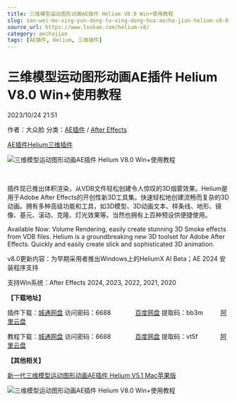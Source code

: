 ```yaml
---
title: 三维模型运动图形动画AE插件 Helium V8.0 Win+使用教程
slug: san-wei-mo-xing-yun-dong-tu-xing-dong-hua-aecha-jian-helium-v8-0-win-shi-yong-jiao-cheng
source_url: https://www.lookae.com/helium-v8/
category: aechajian
tags: [AE插件, Helium, 三维插件]
---
```

# 三维模型运动图形动画AE插件 Helium V8.0 Win+使用教程

2023/10/24 21:51

作者：大众脸
分类：[AE插件](https://www.lookae.com/after-effects/aechajian/) / [After Effects](https://www.lookae.com/after-effects/)

[AE插件](https://www.lookae.com/tag/ae%e6%8f%92%e4%bb%b6/)[Helium](https://www.lookae.com/tag/helium/)[三维插件](https://www.lookae.com/tag/%e4%b8%89%e7%bb%b4%e6%8f%92%e4%bb%b6/)

![三维模型运动图形动画AE插件 Helium V8.0 Win+使用教程](https://www.lookae.com/wp-content/uploads/2022/06/Helium.jpg "三维模型运动图形动画AE插件 Helium V8.0 Win+使用教程-LookAE.com")

[﻿﻿﻿](https://cloud.video.taobao.com//play/u/705956171/p/1/e/6/t/1/366423498637.mp4)

插件现已推出体积渲染，从VDB文件轻松创建令人惊叹的3D烟雾效果。Helium是用于Adob​​e After Effects的开创性新3D工具集。快速轻松地创建流畅而复杂的3D动画。拥有多种高级功能和工具，如3D模型、3D动画文本、样条线、地形、镜像、基元、滚动、克隆、灯光效果等。当然也拥有上百种预设供便捷使用。

Available Now: Volume Rendering, easily create stunning 3D Smoke effects from VDB files. Helium is a groundbreaking new 3D toolset for Adobe After Effects. Quickly and easily create slick and sophisticated 3D animation.

v8.0更新内容：为早期采用者推出Windows上的HeliumX AI Beta；AE 2024 安装程序支持

支持Win系统：After Effects 2024, 2023, 2022, 2021, 2020

**【下载地址】**

插件下载：[城通网盘](https://url70.ctfile.com/f/2827370-963282120-190aba?p=4431) 访问密码：6688              [百度网盘](https://pan.baidu.com/s/1NDRZRxR8QTH22hZhtfq90Q?pwd=bb3m) 提取码：bb3m          [阿里云盘](https://www.aliyundrive.com/s/bSkexEgzFoS)

教程下载：[城通网盘](https://url70.ctfile.com/f/2827370-600879180-d6d9e8?p=4431) 访问密码：6688              [百度网盘](https://pan.baidu.com/s/152gGEehOz5zoXUXCbMpcaw?pwd=vt5f) 提取码：vt5f             [阿里云盘](https://www.aliyundrive.com/s/FHv8JXLhWv3)

**【其他相关】**

[新一代三维模型运动图形动画AE插件 Helium V5.1 Mac苹果版](https://www.lookae.com/helium-51/)

![三维模型运动图形动画AE插件 Helium V8.0 Win+使用教程](https://img.alicdn.com/imgextra/i2/705956171/O1CN01p74BbP1vSMszmybmw_!!705956171.jpg "三维模型运动图形动画AE插件 Helium V8.0 Win+使用教程-LookAE.com")
